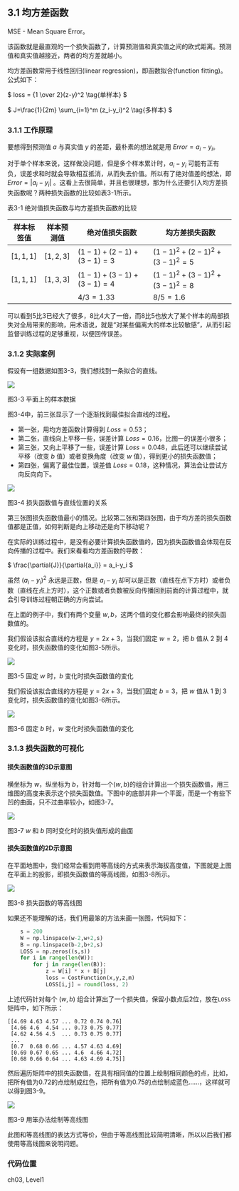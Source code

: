 <!--Copyright © Microsoft Corporation. All rights reserved.
  适用于[License](https://github.com/Microsoft/ai-edu/blob/master/LICENSE.md)版权许可-->

## 3.1 均方差函数

MSE - Mean Square Error。

该函数就是最直观的一个损失函数了，计算预测值和真实值之间的欧式距离。预测值和真实值越接近，两者的均方差就越小。

均方差函数常用于线性回归(linear regression)，即函数拟合(function fitting)。公式如下：

$`
loss = {1 \over 2}(z-y)^2 \tag{单样本}
`$

$`
J=\frac{1}{2m} \sum_{i=1}^m (z_i-y_i)^2 \tag{多样本}
`$

### 3.1.1 工作原理

要想得到预测值 $`a`$ 与真实值 $`y`$ 的差距，最朴素的想法就是用 $`Error=a_i-y_i`$。

对于单个样本来说，这样做没问题，但是多个样本累计时，$`a_i-y_i`$ 可能有正有负，误差求和时就会导致相互抵消，从而失去价值。所以有了绝对值差的想法，即 $`Error=|a_i-y_i|`$ 。这看上去很简单，并且也很理想，那为什么还要引入均方差损失函数呢？两种损失函数的比较如表3-1所示。

表3-1 绝对值损失函数与均方差损失函数的比较

|样本标签值|样本预测值|绝对值损失函数|均方差损失函数|
|------|------|------|------|
|$`[1,1,1]`$|$`[1,2,3]`$|$`(1-1)+(2-1)+(3-1)=3`$|$`(1-1)^2+(2-1)^2+(3-1)^2=5`$|
|$`[1,1,1]`$|$`[1,3,3]`$|$`(1-1)+(3-1)+(3-1)=4`$|$`(1-1)^2+(3-1)^2+(3-1)^2=8`$|
|||$`4/3=1.33`$|$`8/5=1.6`$|

可以看到5比3已经大了很多，8比4大了一倍，而8比5也放大了某个样本的局部损失对全局带来的影响，用术语说，就是“对某些偏离大的样本比较敏感”，从而引起监督训练过程的足够重视，以便回传误差。

### 3.1.2 实际案例

假设有一组数据如图3-3，我们想找到一条拟合的直线。

<img src="./img/3/mse1.png" ch="500" />

图3-3 平面上的样本数据

图3-4中，前三张显示了一个逐渐找到最佳拟合直线的过程。

- 第一张，用均方差函数计算得到 $`Loss=0.53`$；
- 第二张，直线向上平移一些，误差计算 $`Loss=0.16`$，比图一的误差小很多；
- 第三张，又向上平移了一些，误差计算 $`Loss=0.048`$，此后还可以继续尝试平移（改变 $`b`$ 值）或者变换角度（改变 $`w`$ 值），得到更小的损失函数值；
- 第四张，偏离了最佳位置，误差值 $`Loss=0.18`$，这种情况，算法会让尝试方向反向向下。

<img src="./img/3/mse2.png" ch="500" />

图3-4 损失函数值与直线位置的关系

第三张图损失函数值最小的情况。比较第二张和第四张图，由于均方差的损失函数值都是正值，如何判断是向上移动还是向下移动呢？

在实际的训练过程中，是没有必要计算损失函数值的，因为损失函数值会体现在反向传播的过程中。我们来看看均方差函数的导数：

$`
\frac{\partial{J}}{\partial{a_i}} = a_i-y_i
`$

虽然 $`(a_i-y_i)^2`$ 永远是正数，但是 $`a_i-y_i`$ 却可以是正数（直线在点下方时）或者负数（直线在点上方时），这个正数或者负数被反向传播回到前面的计算过程中，就会引导训练过程朝正确的方向尝试。

在上面的例子中，我们有两个变量 $`w,b`$，这两个值的变化都会影响最终的损失函数值的。

我们假设该拟合直线的方程是 $`y=2x+3`$，当我们固定 $`w=2`$，把 $b$ 值从 $`2`$ 到 $`4`$ 变化时，损失函数值的变化如图3-5所示。

<img src="./img/3/LossWithB.png" ch="500" />

图3-5 固定 $`w`$ 时，$b$ 变化时损失函数值的变化

我们假设该拟合直线的方程是 $`y=2x+3`$，当我们固定 $`b=3`$，把 $`w`$ 值从 $`1`$ 到 $`3`$ 变化时，损失函数值的变化如图3-6所示。

<img src="./img/3/LossWithW.png" ch="500" />

图3-6 固定 $`b`$ 时，$`w`$ 变化时损失函数值的变化

### 3.1.3 损失函数的可视化

#### 损失函数值的3D示意图

横坐标为 $`w`$，纵坐标为 $`b`$，针对每一个$`(w,b)`$的组合计算出一个损失函数值，用三维图的高度来表示这个损失函数值。下图中的底部并非一个平面，而是一个有些下凹的曲面，只不过曲率较小，如图3-7。

<img src="./img/3/lossfunction3d.png" ch="500" />

图3-7 $`w`$ 和 $`b`$ 同时变化时的损失值形成的曲面

#### 损失函数值的2D示意图

在平面地图中，我们经常会看到用等高线的方式来表示海拔高度值，下图就是上图在平面上的投影，即损失函数值的等高线图，如图3-8所示。

<img src="./img/3/lossfunction_contour.png" ch="500" />

图3-8 损失函数的等高线图

如果还不能理解的话，我们用最笨的方法来画一张图，代码如下：

```Python
    s = 200
    W = np.linspace(w-2,w+2,s)
    B = np.linspace(b-2,b+2,s)
    LOSS = np.zeros((s,s))
    for i in range(len(W)):
        for j in range(len(B)):
            z = W[i] * x + B[j]
            loss = CostFunction(x,y,z,m)
            LOSS[i,j] = round(loss, 2)
```

上述代码针对每个 $`(w,b)`$ 组合计算出了一个损失值，保留小数点后2位，放在`LOSS`矩阵中，如下所示：

```
[[4.69 4.63 4.57 ... 0.72 0.74 0.76]
 [4.66 4.6  4.54 ... 0.73 0.75 0.77]
 [4.62 4.56 4.5  ... 0.73 0.75 0.77]
 ...
 [0.7  0.68 0.66 ... 4.57 4.63 4.69]
 [0.69 0.67 0.65 ... 4.6  4.66 4.72]
 [0.68 0.66 0.64 ... 4.63 4.69 4.75]]
```

然后遍历矩阵中的损失函数值，在具有相同值的位置上绘制相同颜色的点，比如，把所有值为0.72的点绘制成红色，把所有值为0.75的点绘制成蓝色......，这样就可以得到图3-9。

<img src="./img/3/lossfunction2d.png" ch="500" />

图3-9 用笨办法绘制等高线图

此图和等高线图的表达方式等价，但由于等高线图比较简明清晰，所以以后我们都使用等高线图来说明问题。

### 代码位置

ch03, Level1
